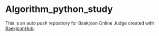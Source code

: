 # Algorithm_python_study
This is an auto push repository for Baekjoon Online Judge created with [BaekjoonHub](https://github.com/BaekjoonHub/BaekjoonHub).
